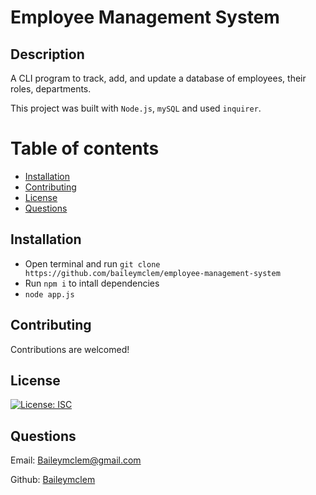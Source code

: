 # Employee Management System

## Description

A CLI program to track, add, and update a database of employees, their roles, departments.

This project was built with `Node.js`, `mySQL` and used `inquirer`.


Table of contents
=================

<!--ts-->
   * [Installation](#installation)
   * [Contributing](#contributing)
   * [License](#license)
   * [Questions](#questions)
<!--te-->



## Installation

- Open terminal and run `git clone https://github.com/baileymclem/employee-management-system`
- Run `npm i` to intall dependencies
- `node app.js`



## Contributing

Contributions are welcomed!

## License

[![License: ISC](https://img.shields.io/badge/License-ISC-blue.svg)](https://opensource.org/licenses/ISC)

## Questions

Email: [Baileymclem@gmail.com](Baileymclem@gmail.com)

Github: [Baileymclem](https://github.com/baileymclem)